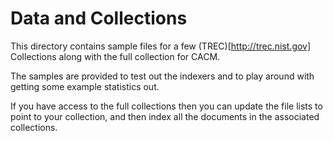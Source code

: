 # Data and Collections


This directory contains sample files for a few (TREC)[http://trec.nist.gov]
Collections along with the full collection for CACM.

The samples are provided to test out the indexers and to play around
with getting some example statistics out.

If you have access to the full collections then you can update the file lists to point
to your collection, and then index all the documents in the associated collections.




